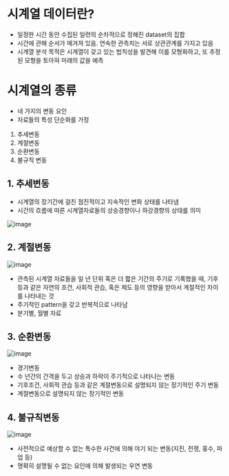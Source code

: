 # 시계열 데이터란?

- 일정한 시간 동안 수집된 일련의 순차적으로 정해진 dataset의 집합
- 시간에 관해 순서가 매겨져 있음. 연속한 관측치는 서로 상관관계를 가지고 있음
- 시계열 분석 목적은 시계열이 갖고 있는 법칙성을 발견해 이를 모형화하고, 또 추정된 모형을 토아혀 미래의 값을 예측

# 시계열의 종류
- 네 가지의 변동 요인
- 자료들의 특성 단순화를 가정
1. 추세변동
2. 계절변동
3. 순환변동
4. 불규칙 변동

## 1. 추세변동
- 시계열의 장기간에 걸친 점진적이고 지속적인 변화 상태를 나타냄
- 시간의 흐름에 따른 시계열자료들의 상승경향이나 하강경향의 상태를 의미

![image](https://github.com/as9786/ML-DLPratice/assets/80622859/4d2353cc-ed20-4313-bdcf-0a31e4af2199)

## 2. 계절변동

![image](https://github.com/as9786/ML-DLPratice/assets/80622859/35d91059-6ff5-4c00-8f4e-b5dbefd911a3)

- 관측된 시계열 자료들을 일 년 단위 혹은 더 짧은 기간의 주기로 기록했을 때, 기후 등과 같은 자연의 조건, 사회적 관습, 혹은 제도 등의 영향을 받아서 계절적인 차이를 나타내는 것
- 주기적인 pattern을 갖고 반복적으로 나타남
- 분기별, 월별 자료

## 3. 순환변동

![image](https://github.com/as9786/ML-DLPratice/assets/80622859/8113bd0e-5540-481c-8779-a34e7714d92c)

- 경기변동
- 수 년간의 간격을 두고 상승과 하락이 주기적으로 나타나는 변동
- 기후조건, 사회적 관습 등과 같은 계절변동으로 설명되지 않는 장기적인 주기 변동
- 계절변동으로 설명되지 않는 장기적인 변동

## 4. 불규칙변동

![image](https://github.com/as9786/ML-DLPratice/assets/80622859/7c648de2-307d-4b27-9e86-9eee9125326d)

- 사전적으로 예상할 수 없는 특수한 사건에 의해 야기 되는 변동(지진, 전쟁, 홍수, 파업 등)
- 명확히 설명될 수 없는 요인에 의해 발생되는 우연 변동

